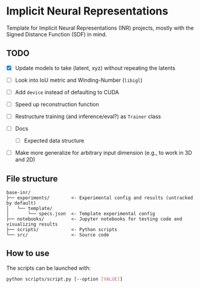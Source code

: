 # Implicit Neural Representations
Template for Implicit Neural Representations (INR) projects, mostly with the Signed Distance Function (SDF) in mind.

## TODO
* [X] Update models to take (latent, xyz) without repeating the latents
* [ ] Look into IoU metric and Winding-Number (`libigl`)
* [ ] Add `device` instead of defaulting to CUDA
* [ ] Speed up reconstruction function
* [ ] Restructure training (and inference/eval?) as `Trainer` class
* [ ] Docs
  * [ ] Expected data structure
* [ ] Make more generalize for arbitrary input dimension (e.g., to work in 3D and 2D)


## File structure
    base-inr/
    ├── experiments/        <- Experimental config and results (untracked by default)
    │   └── template/
    │       └── specs.json  <- Template experimental config
    ├── notebooks/          <- Jupyter notebooks for testing code and visualizing results
    ├── scripts/            <- Python scripts
    └── src/                <- Source code


## How to use
The scripts can be launched with:
```bash
python scripts/script.py [--option [VALUE]]
```